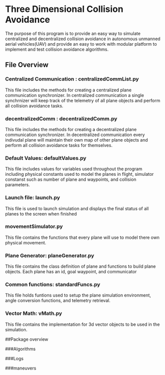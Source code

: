 # Three Dimensional Collision Avoidance

The purpose of this program is to provide an easy way to simulate centralized and decentralized collision avoidance in autonomous unmanned aerial vehicles(UAV) and provide an easy to work with modular platform to implement and test collision avoidance algorithms.

## File Overview

### Centralized Communication : centralizedCommList.py
This file includes the methods for creating a centralized plane communication synchronizer. In centralized communication a single synchrnizer will keep track of the telemetry of all plane objects and perform all collision avoidance tasks.

### decentralizedComm : decentralizedComm.py
This file includes the methods for creating a decentralized plane communication synchronizer. In decentralized communication every indivudal plane will maintain their own map of other plane objects and perform all collision avoidance tasks for themselves.

### Default Values: defaultValues.py
This file includes values for variables used throughout the program including physical constants used to model the planes in flight, simulator constanst such as number of plane and waypoints, and collision parameters.

### Launch file: launch.py
This file is used to launch simulation and displays the final status of all planes to the screen when finished

### movementSimulator.py
This file contains the functions that every plane will use to model there own physical movement.

### Plane Generator: planeGenerator.py
This file contains the class definition of plane and functions to build plane objects. Each plane has an id, goal waypoint, and communicator

### Common functions: standardFuncs.py
This file holds funtions used to setup the plane simulation environment, angle conversion functions, and telemetry retrieval.


### Vector Math: vMath.py
This file contains the implementation for 3d vector objects to be used in the simulation.

##Package overview

###Algorithms

###Logs

###maneuvers
